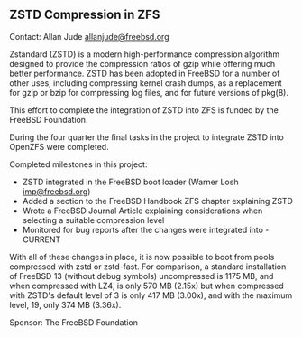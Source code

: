## ZSTD Compression in ZFS ##

Contact: Allan Jude <allanjude@freebsd.org>  

Zstandard (ZSTD) is a modern high-performance compression
algorithm designed to provide the compression ratios of gzip
while offering much better performance. ZSTD has been adopted
in FreeBSD for a number of other uses, including compressing
kernel crash dumps, as a replacement for gzip or bzip for
compressing log files, and for future versions of pkg(8).

This effort to complete the integration of ZSTD into ZFS is
funded by the FreeBSD Foundation.

During the four quarter the final tasks in the project to integrate
ZSTD into OpenZFS were completed.

Completed milestones in this project:

  * ZSTD integrated in the FreeBSD boot loader (Warner Losh <imp@freebsd.org>)
  * Added a section to the FreeBSD Handbook ZFS chapter explaining ZSTD
  * Wrote a FreeBSD Journal Article explaining considerations when selecting a suitable compression level
  * Monitored for bug reports after the changes were integrated into -CURRENT

With all of these changes in place, it is now possible to boot from pools
compressed with zstd or zstd-fast. For comparison, a standard installation of
FreeBSD 13 (without debug symbols) uncompressed is 1175 MB, and when compressed
with LZ4, is only 570 MB (2.15x) but when compressed with ZSTD's default level
of 3 is only 417 MB (3.00x), and with the maximum level, 19,
only 374 MB (3.36x).

Sponsor: The FreeBSD Foundation  
